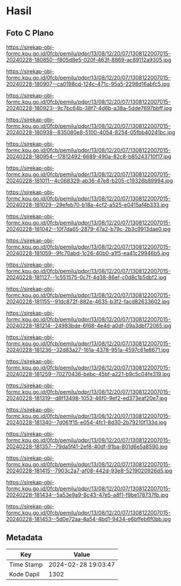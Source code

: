 # Hasil

## Foto C Plano

https://sirekap-obj-formc.kpu.go.id/0fcb/pemilu/pdpr/13/08/12/20/07/1308122007015-20240228-180850--f805d8e5-020f-463f-8869-ac89112a9305.jpg

https://sirekap-obj-formc.kpu.go.id/0fcb/pemilu/pdpr/13/08/12/20/07/1308122007015-20240228-180907--ca0198cd-124c-471c-95a5-2298d16abfc5.jpg

https://sirekap-obj-formc.kpu.go.id/0fcb/pemilu/pdpr/13/08/12/20/07/1308122007015-20240228-180923--9c7bc64b-38f7-4d6b-a38a-5dde7697bbff.jpg

https://sirekap-obj-formc.kpu.go.id/0fcb/pemilu/pdpr/13/08/12/20/07/1308122007015-20240228-180938--835080e8-5100-4054-8254-05fbb40241bc.jpg

https://sirekap-obj-formc.kpu.go.id/0fcb/pemilu/pdpr/13/08/12/20/07/1308122007015-20240228-180954--17812492-6689-490a-82c8-b85243710f17.jpg

https://sirekap-obj-formc.kpu.go.id/0fcb/pemilu/pdpr/13/08/12/20/07/1308122007015-20240228-181011--4c068329-ab36-47e8-b205-c19326b89994.jpg

https://sirekap-obj-formc.kpu.go.id/0fcb/pemilu/pdpr/13/08/12/20/07/1308122007015-20240228-181029--29efeb70-b18a-4cf2-a525-e0415af4b333.jpg

https://sirekap-obj-formc.kpu.go.id/0fcb/pemilu/pdpr/13/08/12/20/07/1308122007015-20240228-181042--10f7da65-2879-47a2-b79c-2b3c9913dae0.jpg

https://sirekap-obj-formc.kpu.go.id/0fcb/pemilu/pdpr/13/08/12/20/07/1308122007015-20240228-181059--9fc70abd-1c26-40b0-a1f5-ea41c29946b5.jpg

https://sirekap-obj-formc.kpu.go.id/0fcb/pemilu/pdpr/13/08/12/20/07/1308122007015-20240228-181127--1c551575-0c7f-4d38-86ef-c0d8c1b5dbf2.jpg

https://sirekap-obj-formc.kpu.go.id/0fcb/pemilu/pdpr/13/08/12/20/07/1308122007015-20240228-181155--91dc872f-882e-4635-b3f2-facd82633602.jpg

https://sirekap-obj-formc.kpu.go.id/0fcb/pemilu/pdpr/13/08/12/20/07/1308122007015-20240228-181214--24983bde-6f68-4e4d-a0df-09a3dbf72065.jpg

https://sirekap-obj-formc.kpu.go.id/0fcb/pemilu/pdpr/13/08/12/20/07/1308122007015-20240228-181236--32d83a27-161a-4378-951a-4597c61e8671.jpg

https://sirekap-obj-formc.kpu.go.id/0fcb/pemilu/pdpr/13/08/12/20/07/1308122007015-20240228-181259--70270436-bebc-45bf-a221-b9c5c04fe319.jpg

https://sirekap-obj-formc.kpu.go.id/0fcb/pemilu/pdpr/13/08/12/20/07/1308122007015-20240228-181319--d8f13498-1053-46f0-9ef2-ed373eaf20e7.jpg

https://sirekap-obj-formc.kpu.go.id/0fcb/pemilu/pdpr/13/08/12/20/07/1308122007015-20240228-181340--7d061f15-e054-4fc1-8d30-2b79210f133d.jpg

https://sirekap-obj-formc.kpu.go.id/0fcb/pemilu/pdpr/13/08/12/20/07/1308122007015-20240228-181357--79da5f41-2ef8-40df-91ba-801d6e5a8590.jpg

https://sirekap-obj-formc.kpu.go.id/0fcb/pemilu/pdpr/13/08/12/20/07/1308122007015-20240228-181415--7903c2a7-af08-442d-93e8-5219020926d5.jpg

https://sirekap-obj-formc.kpu.go.id/0fcb/pemilu/pdpr/13/08/12/20/07/1308122007015-20240228-181434--5a53e9a9-8c43-47e5-a8f1-f9be178737fb.jpg

https://sirekap-obj-formc.kpu.go.id/0fcb/pemilu/pdpr/13/08/12/20/07/1308122007015-20240228-181453--5d0e72aa-8a54-4bd1-9434-e6bffeb6f0bb.jpg


## Metadata

| Key        | Value               |
| ---------- | ------------------- |
| Time Stamp | 2024-02-28 19:03:47 |
| Kode Dapil | 1302                |



